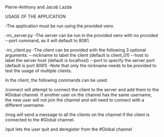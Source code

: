 Pierre-Anthony and Jacob Lazda

USAGE OF THE APPLICATION

-The application must be run using the provided venv.

-irc_server.py
-The server can be run in the provided venv with no provided --port command, as it will default to 8081.

-irc_client.py
-The client can be provided with the following 3 optional arguments:
--nickname to label the client (default is client_01)
--host to label the server host (default is localhost)
--port to specify the server port (default is port 8081)
-Note that only the nickname needs to be provided to test the usage of multiple clients.

In the client, the following commands can be used:

/connect <username> <server hostname> <server port> <realname> will attempt to connect the client to the server
and add them to the #Global channel. If another user on the channel has the same username, the new user will not 
join the channel and will need to connect with a different username.

/msg <message here> will send a message to all the clients on the channel if the client is connected to the #Global channel.

/quit lets the user quit and deregister from the #Global channel